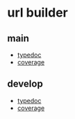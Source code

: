 # url builder

## main

- [typedoc](https://flamingturi.github.io/url-builder/main/docs/index.html)
- [coverage](https://flamingturi.github.io/url-builder/main/coverage/lcov-report/index.html)

## develop

- [typedoc](https://flamingturi.github.io/url-builder/develop/docs/index.html)
- [coverage](https://flamingturi.github.io/url-builder/develop/coverage/lcov-report/index.html)
